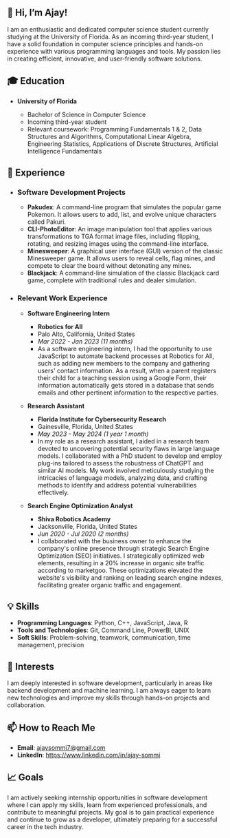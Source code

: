 ## 👋 Hi, I’m Ajay!

I am an enthusiastic and dedicated computer science student currently studying at the University of Florida. As an incoming third-year student, I have a solid foundation in computer science principles and hands-on experience with various programming languages and tools. My passion lies in creating efficient, innovative, and user-friendly software solutions.

## 🎓 Education

- **University of Florida**

  - Bachelor of Science in Computer Science
  - Incoming third-year student
  - Relevant coursework: Programming Fundamentals 1 & 2, Data Structures and Algorithms, Computational Linear Algebra, Engineering Statistics, Applications of Discrete Structures, Artificial Intelligence Fundamentals

## 💼 Experience

- ### Software Development Projects
  - **Pakudex**: A command-line program that simulates the popular game Pokemon. It allows users to add, list, and evolve unique characters called Pakuri.
  - **CLI-PhotoEditor**: An image manipulation tool that applies various transformations to TGA format image files, including flipping, rotating, and resizing images using the command-line interface.
  - **Minesweeper**: A graphical user interface (GUI) version of the classic Minesweeper game. It allows users to reveal cells, flag mines, and compete to clear the board without detonating any mines.
  - **Blackjack**: A command-line simulation of the classic Blackjack card game, complete with traditional rules and dealer simulation.

- ### Relevant Work Experience
  - **Software Engineering Intern**
    - **Robotics for All**
    - Palo Alto, California, United States
    - *Mar 2022 - Jan 2023 (11 months)*
    - As a software engineering intern, I had the opportunity to use JavaScript to automate backend processes at Robotics for All, such as adding new members to the company and gathering users' contact information. As a result, when a parent registers their child for a teaching session using a Google Form, their information automatically gets stored in a database that sends emails and other pertinent information to the respective parties.

  - **Research Assistant**
      - **Florida Institute for Cybersecurity Research**
      - Gainesville, Florida, United States
      - *May 2023 - May 2024 (1 year 1 month)*
      - In my role as a research assistant, I aided in a research team devoted to uncovering potential security flaws in large language models. I collaborated with a PhD student to develop and employ plug-ins tailored to assess the robustness of ChatGPT and similar AI models. My work involved meticulously studying the intricacies of language models, analyzing data, and crafting methods to identify and address potential vulnerabilities effectively.
   
  - **Search Engine Optimization Analyst**
      - **Shiva Robotics Academy**
      - Jacksonville, Florida, United States
      - *Jun 2020 - Jul 2020 (2 months)*
      - I collaborated with the business owner to enhance the company's online presence through strategic Search Engine Optimization (SEO) initiatives. I strategically optimized web elements, resulting in a 20% increase in organic site traffic according to marketgoo. These optimizations elevated the website's visibility and ranking on leading search engine indexes, facilitating greater organic traffic and engagement.

## 💡 Skills

- **Programming Languages**: Python, C++, JavaScript, Java, R
- **Tools and Technologies**: Git, Command Line, PowerBI, UNIX 
- **Soft Skills**: Problem-solving, teamwork, communication, time management, precision

## 👀 Interests

I am deeply interested in software development, particularly in areas like backend development and machine learning. I am always eager to learn new technologies and improve my skills through hands-on projects and collaboration.

## 📫 How to Reach Me

- **Email**: [ajaysommi7@gmail.com](mailto:ajaysommi7@gmail.com)
- **LinkedIn**: https://www.linkedin.com/in/ajay-sommi

## 📈 Goals

I am actively seeking internship opportunities in software development where I can apply my skills, learn from experienced professionals, and contribute to meaningful projects. My goal is to gain practical experience and continue to grow as a developer, ultimately preparing for a successful career in the tech industry.
  
<!---
ajaysommi/ajaysommi is a ✨ special ✨ repository because its `README.md` (this file) appears on your GitHub profile.
You can click the Preview link to take a look at your changes.
--->
